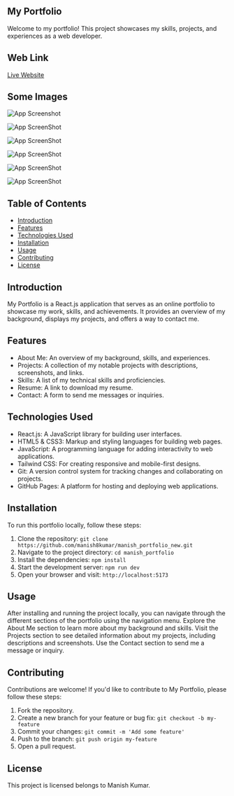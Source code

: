## My Portfolio
Welcome to my portfolio! This project showcases my skills, projects, and experiences as a web developer.
## Web Link
[Live Website](https://manish8kumar.github.io/manish_portfolio/)
## Some Images

![App Screenshot](https://i.postimg.cc/MKNFqyYm/Screenshot-2024-10-18-153418.png)

![App ScreenShot](https://i.postimg.cc/Bn2M3RbJ/Screenshot-2024-10-18-153436.png)

![App ScreenShot](https://i.postimg.cc/FR6j3xzP/Screenshot-2024-10-18-153453.png)

![App ScreenShot](https://i.postimg.cc/mrfZz1TQ/Screenshot-2024-10-18-153512.png)

![App ScreenShot](https://i.postimg.cc/SsVmvZCr/Screenshot-2024-10-18-153608.png)

![App ScreenShot](https://i.postimg.cc/VvVmYd70/Screenshot-2024-10-18-153625.png)



## Table of Contents

- [Introduction](#introduction)
- [Features](#features)
- [Technologies Used](#technologies-used)
- [Installation](#installation)
- [Usage](#usage)
- [Contributing](#contributing)
- [License](#license)
## Introduction

My Portfolio is a React.js application that serves as an online portfolio to showcase my work, skills, and achievements. It provides an overview of my background, displays my projects, and offers a way to contact me.

## Features

- About Me: An overview of my background, skills, and experiences.
- Projects: A collection of my notable projects with descriptions, screenshots, and links.
- Skills: A list of my technical skills and proficiencies.
- Resume: A link to download my resume.
- Contact: A form to send me messages or inquiries.
  
## Technologies Used

- React.js: A JavaScript library for building user interfaces.
- HTML5 & CSS3: Markup and styling languages for building web pages.
- JavaScript: A programming language for adding interactivity to web applications.
- Tailwind CSS: For creating responsive and mobile-first designs.
- Git: A version control system for tracking changes and collaborating on projects.
- GitHub Pages: A platform for hosting and deploying web applications.
## Installation

To run this portfolio locally, follow these steps:

1. Clone the repository: `git clone https://github.com/manish8kumar/manish_portfolio_new.git`
2. Navigate to the project directory: `cd manish_portfolio`
3. Install the dependencies: `npm install`
4. Start the development server: `npm run dev`
5. Open your browser and visit: `http://localhost:5173`
   
## Usage

After installing and running the project locally, you can navigate through the different sections of the portfolio using the navigation menu. Explore the About Me section to learn more about my background and skills. Visit the Projects section to see detailed information about my projects, including descriptions and screenshots. Use the Contact section to send me a message or inquiry.

## Contributing

Contributions are welcome! If you'd like to contribute to My Portfolio, please follow these steps:

1. Fork the repository.
2. Create a new branch for your feature or bug fix: `git checkout -b my-feature`
3. Commit your changes: `git commit -m 'Add some feature'`
4. Push to the branch: `git push origin my-feature`
5. Open a pull request.

## License

This project is licensed belongs to Manish Kumar.
